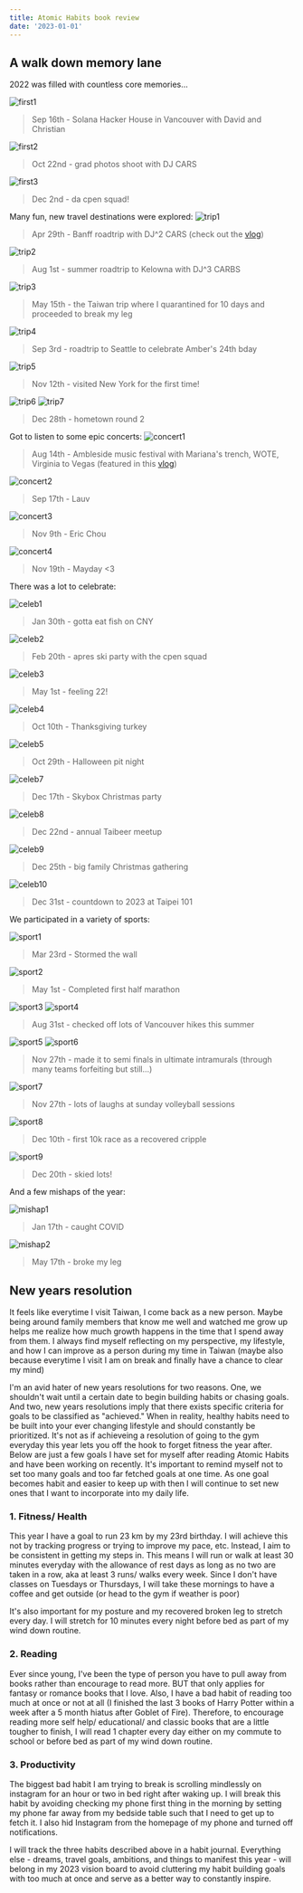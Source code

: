 ```yaml
---
title: Atomic Habits book review 
date: '2023-01-01'
---
```


## A walk down memory lane
2022 was filled with countless core memories...

![first1](/images/blog/first1.jpg)

> Sep 16th - Solana Hacker House in Vancouver with David and Christian

![first2](/images/blog/first2.jpg)

> Oct 22nd - grad photos shoot with DJ CARS

![first3](/images/blog/first3.jpg)

> Dec 2nd - da cpen squad!

Many fun, new travel destinations were explored:
![trip1](/images/blog/trip1.jpg)

> Apr 29th - Banff roadtrip with DJ^2 CARS (check out the [vlog](https://youtu.be/rS6Vwv-mv9g))

![trip2](/images/blog/trip2.jpg)

> Aug 1st - summer roadtrip to Kelowna with DJ^3 CARBS

![trip3](/images/blog/trip3.jpg)

> May 15th - the Taiwan trip where I quarantined for 10 days and proceeded to break my leg

![trip4](/images/blog/trip4.jpg)

> Sep 3rd - roadtrip to Seattle to celebrate Amber's 24th bday

![trip5](/images/blog/trip5.jpg)

> Nov 12th - visited New York for the first time!

![trip6](/images/blog/trip6.jpg) ![trip7](/images/blog/trip7.jpg)

> Dec 28th - hometown round 2

Got to listen to some epic concerts:
![concert1](/images/blog/concert1.jpg)

> Aug 14th - Ambleside music festival with Mariana's trench, WOTE, Virginia to Vegas (featured in this [vlog](https://www.youtube.com/watch?v=v-G7lvC7h3c&ab_channel=StellaWang))

![concert2](/images/blog/concert2.jpg)

> Sep 17th - Lauv

![concert3](/images/blog/concert3.jpg)

> Nov 9th - Eric Chou

![concert4](/images/blog/concert4.jpg)

> Nov 19th - Mayday <3

There was a lot to celebrate:

![celeb1](/images/blog/celeb1.jpg)

> Jan 30th - gotta eat fish on CNY

![celeb2](/images/blog/celeb2.jpg)

> Feb 20th - apres ski party with the cpen squad

![celeb3](/images/blog/celeb3.jpg)

> May 1st - feeling 22!

![celeb4](/images/blog/celeb4.jpg)

> Oct 10th - Thanksgiving turkey

![celeb5](/images/blog/celeb5.jpg)

> Oct 29th - Halloween pit night

![celeb7](/images/blog/celeb7.jpg)

> Dec 17th - Skybox Christmas party 

![celeb8](/images/blog/celeb8.jpg)

> Dec 22nd - annual Taibeer meetup

![celeb9](/images/blog/celeb9.jpg)

> Dec 25th - big family Christmas gathering

![celeb10](/images/blog/celeb10.jpg)

> Dec 31st - countdown to 2023 at Taipei 101

We participated in a variety of sports:

![sport1](/images/blog/sport1.jpg)

> Mar 23rd - Stormed the wall

![sport2](/images/blog/sport2.jpg)

> May 1st - Completed first half marathon

![sport3](/images/blog/sport3.jpg) ![sport4](/images/blog/sport4.jpg)

> Aug 31st - checked off lots of Vancouver hikes this summer

 ![sport5](/images/blog/sport5.jpg) ![sport6](/images/blog/sport6.jpg)

> Nov 27th - made it to semi finals in ultimate intramurals (through many teams forfeiting but still...)

![sport7](/images/blog/sport7.jpg)

> Nov 27th - lots of laughs at sunday volleyball sessions

![sport8](/images/blog/sport8.jpg)

> Dec 10th - first 10k race as a recovered cripple

![sport9](/images/blog/sport9.jpg)

> Dec 20th - skied lots!

And a few mishaps of the year:

![mishap1](/images/blog/mishap1.jpg)

> Jan 17th - caught COVID

![mishap2](/images/blog/mishap2.jpg)

> May 17th - broke my leg


## New years resolution
It feels like everytime I visit Taiwan, I come back as a new person. Maybe being around family members that know me well and watched me grow up helps me realize how much growth happens in the time that I spend away from them. I always find myself reflecting on my perspective, my lifestyle, and how I can improve as a person during my time in Taiwan (maybe also because everytime I visit I am on break and finally have a chance to clear my mind) 

I'm an avid hater of new years resolutions for two reasons. One, we shouldn't wait until a certain date to begin building habits or chasing goals. And two, new years resolutions imply that there exists specific criteria for goals to be classified as "achieved." When in reality, healthy habits need to be built into your ever changing lifestyle and should constantly be prioritized. It's not as if achieveing a resolution of going to the gym everyday this year lets you off the hook to forget fitness the year after. Below are just a few goals I have set for myself after reading Atomic Habits and have been working on recently. It's important to remind myself not to set too many goals and too far fetched goals at one time. As one goal becomes habit and easier to keep up with then I will continue to set new ones that I want to incorporate into my daily life. 

### 1. Fitness/ Health
This year I have a goal to run 23 km by my 23rd birthday. I will achieve this not by tracking progress or trying to improve my pace, etc. Instead, I aim to be consistent in getting my steps in. This means I will run or walk at least 30 minutes everyday with the allowance of rest days as long as no two are taken in a row, aka at least 3 runs/ walks every week. Since I don't have classes on Tuesdays or Thursdays, I will take these mornings to have a coffee and get outside (or head to the gym if weather is poor)

It's also important for my posture and my recovered broken leg to stretch every day. I will stretch for 10 minutes every night before bed as part of my wind down routine. 

### 2. Reading
Ever since young, I've been the type of person you have to pull away from books rather than encourage to read more. BUT that only applies for fantasy or romance books that I love. Also, I have a bad habit of reading too much at once or not at all (I finished the last 3 books of Harry Potter within a week after a 5 month hiatus after Goblet of Fire). Therefore, to encourage reading more self help/ educational/ and classic books that are a little tougher to finish, I will read 1 chapter every day either on my commute to school or before bed as part of my wind down routine. 

### 3. Productivity
The biggest bad habit I am trying to break is scrolling mindlessly on instagram for an hour or two in bed right after waking up. I will break this habit by avoiding checking my phone first thing in the morning by setting my phone far away from my bedside table such that I need to get up to fetch it. I also hid Instagram from the homepage of my phone and turned off notifications. 

I will track the three habits described above in a habit journal. Everything else - dreams, travel goals, ambitions, and things to manifest this year - will belong in my 2023 vision board to avoid cluttering my habit building goals with too much at once and serve as a better way to constantly inspire. 
